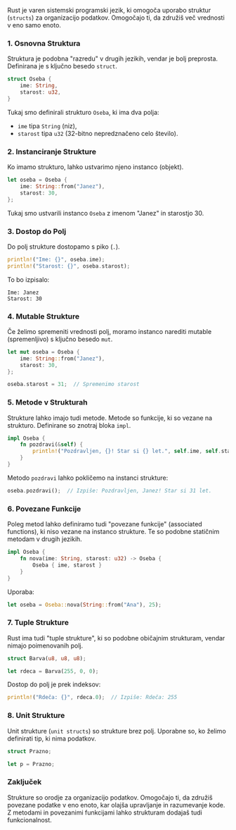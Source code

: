 Rust je varen sistemski programski jezik, ki omogoča uporabo struktur (`structs`) za organizacijo podatkov. Omogočajo ti, da združiš več vrednosti v eno samo enoto. 

### 1. Osnovna Struktura

Struktura je podobna "razredu" v drugih jezikih, vendar je bolj preprosta. Definirana je s ključno besedo `struct`.

```rust
struct Oseba {
    ime: String,
    starost: u32,
}
```

Tukaj smo definirali strukturo `Oseba`, ki ima dva polja:
- `ime` tipa `String` (niz),
- `starost` tipa `u32` (32-bitno nepredznačeno celo število).

### 2. Instanciranje Strukture

Ko imamo strukturo, lahko ustvarimo njeno instanco (objekt).

```rust
let oseba = Oseba {
    ime: String::from("Janez"),
    starost: 30,
};
```

Tukaj smo ustvarili instanco `Oseba` z imenom "Janez" in starostjo 30.

### 3. Dostop do Polj

Do polj strukture dostopamo s piko (`.`).

```rust
println!("Ime: {}", oseba.ime);
println!("Starost: {}", oseba.starost);
```

To bo izpisalo:
```
Ime: Janez
Starost: 30
```

### 4. Mutable Strukture

Če želimo spremeniti vrednosti polj, moramo instanco narediti mutable (spremenljivo) s ključno besedo `mut`.

```rust
let mut oseba = Oseba {
    ime: String::from("Janez"),
    starost: 30,
};

oseba.starost = 31;  // Spremenimo starost
```

### 5. Metode v Strukturah

Strukture lahko imajo tudi metode. Metode so funkcije, ki so vezane na strukturo. Definirane so znotraj bloka `impl`.

```rust
impl Oseba {
    fn pozdravi(&self) {
        println!("Pozdravljen, {}! Star si {} let.", self.ime, self.starost);
    }
}
```

Metodo `pozdravi` lahko pokličemo na instanci strukture:

```rust
oseba.pozdravi();  // Izpiše: Pozdravljen, Janez! Star si 31 let.
```

### 6. Povezane Funkcije

Poleg metod lahko definiramo tudi "povezane funkcije" (associated functions), ki niso vezane na instanco strukture. Te so podobne statičnim metodam v drugih jezikih.

```rust
impl Oseba {
    fn nova(ime: String, starost: u32) -> Oseba {
        Oseba { ime, starost }
    }
}
```

Uporaba:

```rust
let oseba = Oseba::nova(String::from("Ana"), 25);
```

### 7. Tuple Strukture

Rust ima tudi "tuple strukture", ki so podobne običajnim strukturam, vendar nimajo poimenovanih polj.

```rust
struct Barva(u8, u8, u8);

let rdeca = Barva(255, 0, 0);
```

Dostop do polj je prek indeksov:

```rust
println!("Rdeča: {}", rdeca.0);  // Izpiše: Rdeča: 255
```

### 8. Unit Strukture

Unit strukture (`unit structs`) so strukture brez polj. Uporabne so, ko želimo definirati tip, ki nima podatkov.

```rust
struct Prazno;

let p = Prazno;
```

### Zaključek

Strukture so orodje za organizacijo podatkov. Omogočajo ti, da združiš povezane podatke v eno enoto, kar olajša upravljanje in razumevanje kode. Z metodami in povezanimi funkcijami lahko strukturam dodajaš tudi funkcionalnost.
